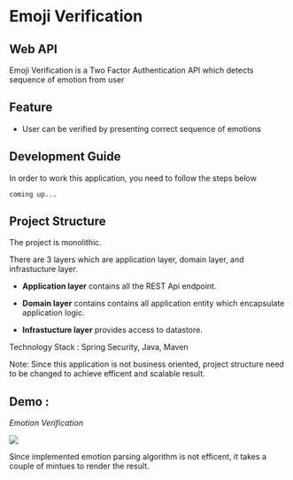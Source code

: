 # Emoji Verification

## Web API 
Emoji Verification is a Two Factor Authentication API which detects sequence of emotion from user

## Feature
* User can be verified by presenting correct sequence of emotions

## Development Guide
In order to work this application, you need to follow the steps below

```
coming up...
```

## Project Structure

The project is monolithic.

There are 3 layers which are application layer, domain layer, and infrastucture layer.

* **Application layer** contains all the REST Api endpoint.

* **Domain layer** contains contains all application entity which encapsulate application logic.

* **Infrastucture layer** provides access to datastore.

Technology Stack : Spring Security, Java, Maven 

Note: Since this application is not business oriented, project structure need to be changed to achieve efficent and scalable result.

## Demo : 
*Emotion Verification*

![](https://media.giphy.com/media/hTNsyuIwafpwlSxuTr/giphy.gif)

Since implemented emotion parsing algorithm is not efficent, it takes a couple of mintues to render the result.








